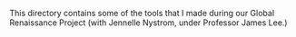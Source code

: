 This directory contains some of the tools that I made during our Global Renaissance Project (with Jennelle Nystrom, under Professor James Lee.)